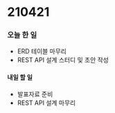 # 210421

### 오늘 한 일

- ERD 테이블 마무리
- REST API 설계 스터디 및 초안 작성

#### 내일 할 일

- 발표자료 준비
- REST API 설계 마무리